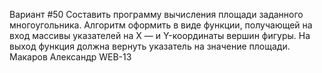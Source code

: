 Вариант #50
Составить программу вычисления площади заданного многоугольника. Алгоритм оформить в виде функции, получающей на вход массивы указателей на X — и Y-координаты вершин фигуры. На выход функция должна вернуть указатель на значение площади.
Макаров Александр WEB-13
